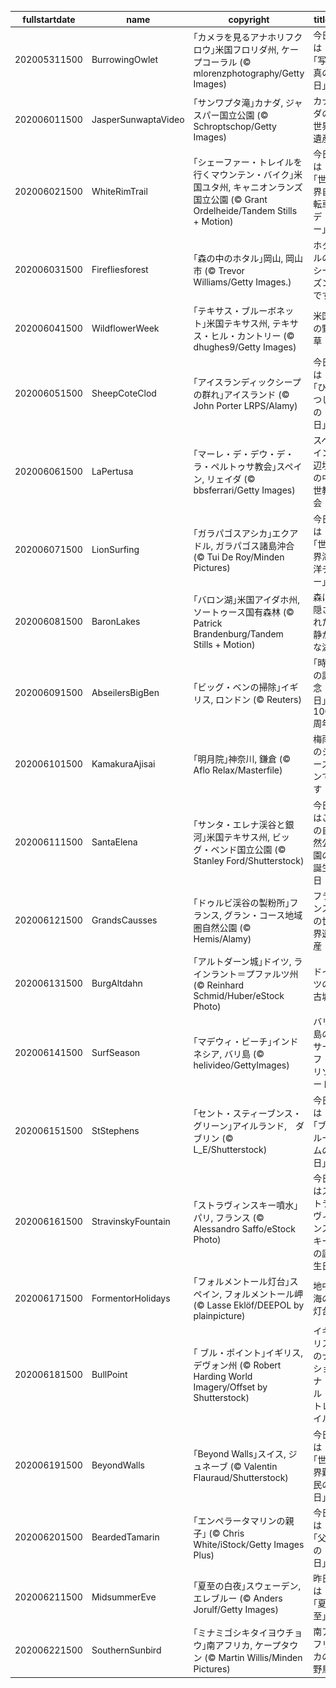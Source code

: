 |fullstartdate|name|copyright|title|image|
|--|--|--|--|--|
202005311500|BurrowingOwlet|｢カメラを見るアナホリフクロウ｣米国フロリダ州, ケープコーラル (© mlorenzphotography/Getty Images)|今日は｢写真の日｣|![](/ja-JP/2020/06/202005311500BurrowingOwlet.jpg)|
202006011500|JasperSunwaptaVideo|｢サンワプタ滝｣カナダ, ジャスパー国立公園 (© Schroptschop/Getty Images)|カナダの世界遺産|![](/ja-JP/2020/06/202006011500JasperSunwaptaVideo.jpg)|
202006021500|WhiteRimTrail|｢シェーファー・トレイルを行くマウンテン・バイク｣米国ユタ州, キャニオンランズ国立公園 (© Grant Ordelheide/Tandem Stills + Motion)|今日は｢世界自転車デー｣|![](/ja-JP/2020/06/202006021500WhiteRimTrail.jpg)|
202006031500|Firefliesforest|｢森の中のホタル｣岡山, 岡山市 (© Trevor Williams/Getty Images.)|ホタルのシーズンです|![](/ja-JP/2020/06/202006031500Firefliesforest.jpg)|
202006041500|WildflowerWeek|｢テキサス・ブルーボネット｣米国テキサス州, テキサス・ヒル・カントリー (© dhughes9/Getty Images)|米国の野草|![](/ja-JP/2020/06/202006041500WildflowerWeek.jpg)|
202006051500|SheepCoteClod|｢アイスランディックシープの群れ｣アイスランド (© John Porter LRPS/Alamy)|今日は｢ひつじの日｣|![](/ja-JP/2020/06/202006051500SheepCoteClod.jpg)|
202006061500|LaPertusa|｢マーレ・デ・デウ・デ・ラ・ペルトゥサ教会｣スペイン, リェイダ (© bbsferrari/Getty Images)|スペイン辺境の中世教会|![](/ja-JP/2020/06/202006061500LaPertusa.jpg)|
202006071500|LionSurfing|｢ガラパゴスアシカ｣エクアドル, ガラパゴス諸島沖合 (© Tui De Roy/Minden Pictures)|今日は｢世界海洋デー｣|![](/ja-JP/2020/06/202006071500LionSurfing.jpg)|
202006081500|BaronLakes|｢バロン湖｣米国アイダホ州, ソートゥース国有森林 (© Patrick Brandenburg/Tandem Stills + Motion)|森に隠された静かな湖|![](/ja-JP/2020/06/202006081500BaronLakes.jpg)|
202006091500|AbseilersBigBen|｢ビッグ・ベンの掃除｣イギリス, ロンドン (© Reuters)|｢時の記念日｣100周年|![](/ja-JP/2020/06/202006091500AbseilersBigBen.jpg)|
202006101500|KamakuraAjisai|｢明月院｣神奈川, 鎌倉 (© Aflo Relax/Masterfile)|梅雨のシーズンです|![](/ja-JP/2020/06/202006101500KamakuraAjisai.jpg)|
202006111500|SantaElena|｢サンタ・エレナ渓谷と銀河｣米国テキサス州, ビッグ・ベンド国立公園 (© Stanley Ford/Shutterstock)|今日はこの自然公園の誕生日|![](/ja-JP/2020/06/202006111500SantaElena.jpg)|
202006121500|GrandsCausses|｢ドゥルビ渓谷の製粉所｣フランス, グラン・コース地域圏自然公園 (© Hemis/Alamy)|フランスの世界遺産|![](/ja-JP/2020/06/202006121500GrandsCausses.jpg)|
202006131500|BurgAltdahn|｢アルトダーン城｣ドイツ, ラインラント＝プファルツ州 (© Reinhard Schmid/Huber/eStock Photo)|ドイツの古城|![](/ja-JP/2020/06/202006131500BurgAltdahn.jpg)|
202006141500|SurfSeason|｢マデウィ・ビーチ｣インドネシア, バリ島 (© helivideo/GettyImages)|バリ島のサーフ・リゾート|![](/ja-JP/2020/06/202006141500SurfSeason.jpg)|
202006151500|StStephens|｢セント・スティーブンス・グリーン｣アイルランド,　ダブリン (© L_E/Shutterstock)|今日は｢ブルームの日｣|![](/ja-JP/2020/06/202006151500StStephens.jpg)|
202006161500|StravinskyFountain|｢ストラヴィンスキー噴水｣パリ, フランス (© Alessandro Saffo/eStock Photo)|今日はストラヴィンスキーの誕生日|![](/ja-JP/2020/06/202006161500StravinskyFountain.jpg)|
202006171500|FormentorHolidays|｢フォルメントール灯台｣スペイン, フォルメントール岬 (© Lasse Eklöf/DEEPOL by plainpicture)|地中海の灯台|![](/ja-JP/2020/06/202006171500FormentorHolidays.jpg)|
202006181500|BullPoint|｢ ブル・ポイント｣イギリス, デヴォン州 (© Robert Harding World Imagery/Offset by Shutterstock)|イギリスのナショナル・トレイル|![](/ja-JP/2020/06/202006181500BullPoint.jpg)|
202006191500|BeyondWalls|｢Beyond Walls｣スイス, ジュネーブ (© Valentin Flauraud/Shutterstock)|今日は｢世界難民の日｣|![](/ja-JP/2020/06/202006191500BeyondWalls.jpg)|
202006201500|BeardedTamarin|｢エンペラータマリンの親子｣ (© Chris White/iStock/Getty Images Plus)|今日は｢父の日｣|![](/ja-JP/2020/06/202006201500BeardedTamarin.jpg)|
202006211500|MidsummerEve|｢夏至の白夜｣スウェーデン, エレブルー (© Anders Jorulf/Getty Images)|昨日は｢夏至｣|![](/ja-JP/2020/06/202006211500MidsummerEve.jpg)|
202006221500|SouthernSunbird|｢ミナミゴシキタイヨウチョウ｣南アフリカ, ケープタウン (© Martin Willis/Minden Pictures)|南アフリカの野鳥|![](/ja-JP/2020/06/202006221500SouthernSunbird.jpg)|
